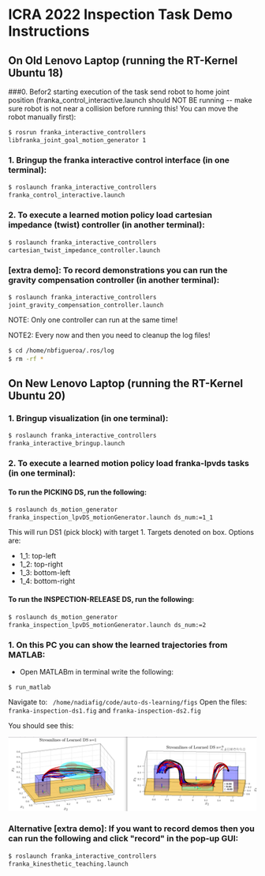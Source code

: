 # ICRA 2022 Inspection Task Demo Instructions

## On Old Lenovo Laptop (running the RT-Kernel Ubuntu 18)

###0. Befor2 starting execution of the task send robot to home joint position (franka_control_interactive.launch should NOT BE running -- make sure robot is not near a collision before running this! You can move the robot manually first):
```
$ rosrun franka_interactive_controllers libfranka_joint_goal_motion_generator 1
```

### 1. Bringup the franka interactive control interface (in one terminal):
```
$ roslaunch franka_interactive_controllers franka_control_interactive.launch
```

### 2. To execute a learned motion policy load cartesian impedance (twist) controller (in another terminal):
```
$ roslaunch franka_interactive_controllers cartesian_twist_impedance_controller.launch
```

### [extra demo]: To record demonstrations you can run the gravity compensation controller (in another terminal):
```
$ roslaunch franka_interactive_controllers joint_gravity_compensation_controller.launch
```

NOTE: Only one controller can run at the same time!

NOTE2: Every now and then you need to cleanup the log files!
```bash
$ cd /home/nbfigueroa/.ros/log
$ rm -rf *
```

## On New Lenovo Laptop (running the RT-Kernel Ubuntu 20)

### 1. Bringup visualization (in one terminal):
```
$ roslaunch franka_interactive_controllers franka_interactive_bringup.launch
```

### 2. To execute a learned motion policy load franka-lpvds tasks (in one terminal):

#### To run the PICKING DS, run the following:
```
$ roslaunch ds_motion_generator franka_inspection_lpvDS_motionGenerator.launch ds_num:=1_1
```
This will run DS1 (pick block) with target 1. Targets denoted on box. Options are:
- 1_1: top-left
- 1_2: top-right
- 1_3: bottom-left
- 1_4: bottom-right

#### To run the INSPECTION-RELEASE DS, run the following:
```
$ roslaunch ds_motion_generator franka_inspection_lpvDS_motionGenerator.launch ds_num:=2
```

### 1. On this PC you can show the learned trajectories from MATLAB:
- Open MATLABm in terminal write the following:
```
$ run_matlab
```
Navigate to: `` /home/nadiafig/code/auto-ds-learning/figs``
Open the files: ``franka-inspection-ds1.fig`` and ``franka-inspection-ds2.fig``

You should see this:
 <p align="center">
      <img src="doc/img/DS-learned.png" width="700x"> 
  </p>


### Alternative [extra demo]: If you want to record demos then you can run the following and click "record" in the pop-up GUI:
```
$ roslaunch franka_interactive_controllers franka_kinesthetic_teaching.launch
```

